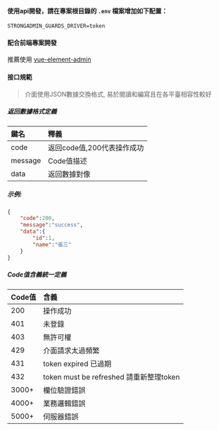#### 使用api開發，請在專案根目錄的 `.env` 檔案增加如下配置：
```
STRONGADMIN_GUARDS_DRIVER=token
```

#### 配合前端專案開發
推薦使用 [vue-element-admin](https://panjiachen.gitee.io/vue-element-admin-site/zh/)
#### 接口規範
>介面使用JSON數據交換格式, 易於閱讀和編寫且在各平臺相容性較好 

##### 返回數據格式定義
|鍵名|釋義|
|:----    |:-------    |
|code|返回code值,200代表操作成功|
|message|Code值描述|
|data|返回數據對像|

##### 示例:
```json
{
    "code":200,
    "message":"success",
    "data":{
        "id":1,
        "name":"張三"
    }
}
```

##### Code值含義統一定義
|Code值|	含義|
|:----    |:-------    |
|200|	操作成功|
|401|未登錄|
|403|無許可權|
|429|介面請求太過頻繁|
|431|token expired 已過期|
|432|token must be refreshed 請重新整理token|
|3000+|	欄位驗證錯誤|
|4000+|	業務邏輯錯誤|
|5000+|	伺服器錯誤|